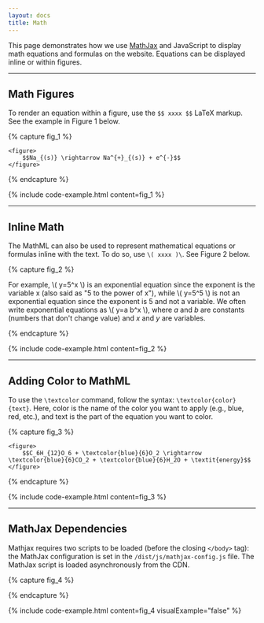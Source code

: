 ```yaml
---
layout: docs
title: Math
---
```

				
This page demonstrates how we use [MathJax](https://www.mathjax.org/#docs) and JavaScript to display math equations and formulas on the website. Equations can be displayed inline or within figures.

<hr class="margin-y-4" />

## Math Figures

To render an equation within a figure, use the `$$ xxxx $$` LaTeX markup. See the example in Figure 1 below.

{% capture fig_1 %}

<div class="figure">

	<figure>
		$$Na_{(s)} \rightarrow Na^{+}_{(s)} + e^{-}$$
	</figure>

</div>

{% endcapture %}

{% include code-example.html content=fig_1 %}

<hr class="margin-y-4" />

## Inline Math
The MathML can also be used to represent mathematical equations or formulas inline with the text. To do so, use `\( xxxx )\`. See Figure 2 below.

{% capture fig_2 %}

<p>
	For example, \( y=5^x \) is an exponential equation since the exponent is the variable x (also said as "5 to the power of x"), while \( y=5^5 \) is not an exponential equation since the exponent is 5 and not a variable. We often write exponential equations as \( y=a b^x \), where <em>a</em> and <em>b</em> are constants (numbers that don't change value) and <em>x</em> and <em>y</em> are variables.
</p>

{% endcapture %}

{% include code-example.html content=fig_2 %}


<hr class="margin-y-4" />

## Adding Color to MathML

To use the `\textcolor` command, follow the syntax: `\textcolor{color}{text}`. Here, color is the name of the color you want to apply (e.g., blue, red, etc.), and text is the part of the equation you want to color.

{% capture fig_3 %}

<div class="figure">

	<figure>
		$$C_6H_{12}O_6 + \textcolor{blue}{6}O_2 \rightarrow \textcolor{blue}{6}CO_2 + \textcolor{blue}{6}H_2O + \textit{energy}$$
	</figure>

</div>

{% endcapture %}

{% include code-example.html content=fig_3 %}

<hr class="margin-y-4" />

## MathJax Dependencies

Mathjax requires two scripts to be loaded (before the closing `</body>` tag): the MathJax configuration is set in the `/dist/js/mathjax-config.js` file. The MathJax script is loaded asynchronously from the CDN. 

{% capture fig_4 %}

<!-- MathJax Script -->
<script src="{{ site.url }}/dist/js/mathjax-config.js"></script>
<script src="https://cdn.jsdelivr.net/npm/mathjax@3/es5/tex-mml-svg.js" async></script>

{% endcapture %}

{% include code-example.html content=fig_4 visualExample="false" %}
